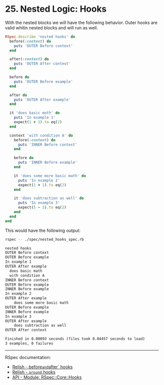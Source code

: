 # 25. Nested Logic: Hooks

With the nested blocks we will have the following behavior. Outer hooks are valid whitin nested blocks and will run as well.

```ruby
RSpec.describe 'nested hooks' do
  before(:context) do
    puts 'OUTER Before context'
  end

  after(:context) do
    puts 'OUTER After context'
  end

  before do
    puts 'OUTER Before example'
  end

  after do
    puts 'OUTER After example'
  end

  it 'does basic math' do
    puts 'In example 1'
    expect(1 + 1).to eq(2)
  end

  context 'with condition A' do
    before(:context) do
      puts 'INNER Before context'
    end

    before do
      puts 'INNER Before example'
    end

    it 'does some more basic math' do
      puts 'In example 2'
      expect(1 + 1).to eq(2)
    end

    it 'does subtraction as well' do
      puts 'In example 3'
      expect(5 - 3).to eq(2)
    end
  end
end
```

This would have the following output:

```sh
rspec -- ./spec/nested_hooks_spec.rb

nested hooks
OUTER Before context
OUTER Before example
In example 1
OUTER After example
  does basic math
  with condition A
INNER Before context
OUTER Before example
INNER Before example
In example 2
OUTER After example
    does some more basic math
OUTER Before example
INNER Before example
In example 3
OUTER After example
    does subtraction as well
OUTER After context

Finished in 0.00093 seconds (files took 0.04457 seconds to load)
3 examples, 0 failures
```

---

RSpec documentation:

- [Relish - before`and`after` hooks](https://relishapp.com/rspec/rspec-core/v/3-12/docs/hooks/before-and-after-hooks)
- [Relish - `around` hooks](https://relishapp.com/rspec/rspec-core/v/3-12/docs/hooks/around-hooks)
- [API - Module: RSpec::Core::Hooks](https://rspec.info/documentation/3.12/rspec-core/RSpec/Core/Hooks.html)

